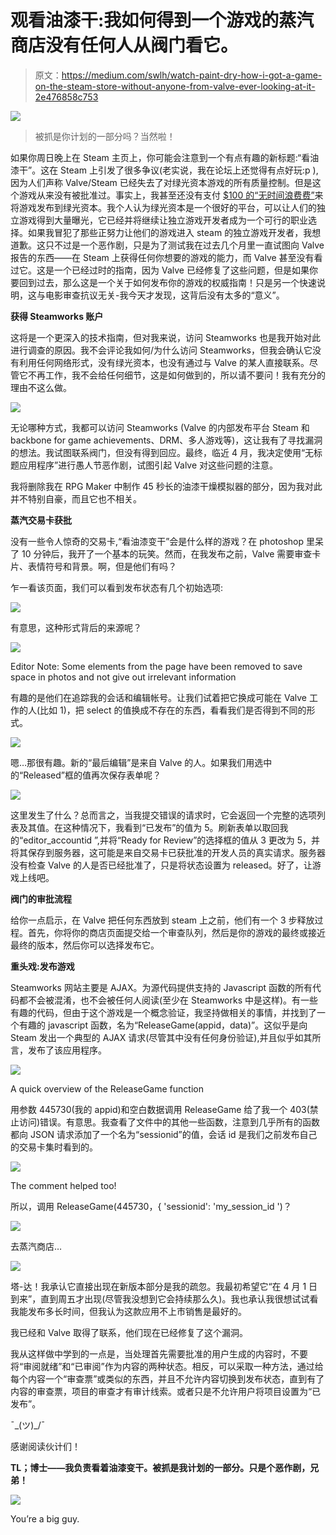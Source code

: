 # 观看油漆干:我如何得到一个游戏的蒸汽商店没有任何人从阀门看它。

> 原文：<https://medium.com/swlh/watch-paint-dry-how-i-got-a-game-on-the-steam-store-without-anyone-from-valve-ever-looking-at-it-2e476858c753>

![](img/e6cd5be889f3745a99c3e4279c5cfed2.png)

> 被抓是你计划的一部分吗？当然啦！

如果你周日晚上在 Steam 主页上，你可能会注意到一个有点有趣的新标题:“看油漆干”。这在 Steam 上引发了很多争议(老实说，我在论坛上还觉得有点好玩:p ),因为人们声称 Valve/Steam 已经失去了对绿光资本游戏的所有质量控制。但是这个游戏从来没有被批准过。事实上，我甚至还没有支付 [$100 的“无时间浪费费”](http://store.steampowered.com/app/219820/)来将游戏发布到绿光资本。我个人认为绿光资本是一个很好的平台，可以让人们的独立游戏得到大量曝光，它已经并将继续让独立游戏开发者成为一个可行的职业选择。如果我冒犯了那些正努力让他们的游戏进入 steam 的独立游戏开发者，我想道歉。这只不过是一个恶作剧，只是为了测试我在过去几个月里一直试图向 Valve 报告的东西——在 Steam 上获得任何你想要的游戏的能力，而 Valve 甚至没有看过它。这是一个已经过时的指南，因为 Valve 已经修复了这些问题，但是如果你要回到过去，那么这是一个关于如何发布你的游戏的权威指南！只是另一个快速说明，这与电影审查抗议无关-我今天才发现，这背后没有太多的“意义”。

**获得 Steamworks 账户**

这将是一个更深入的技术指南，但对我来说，访问 Steamworks 也是我开始对此进行调查的原因。我不会评论我如何/为什么访问 Steamworks，但我会确认它没有利用任何网络形式，没有绿光资本，也没有通过与 Valve 的某人直接联系。尽管它不再工作，我不会给任何细节，这是如何做到的，所以请不要问！我有充分的理由不这么做。

![](img/ba78ba87d8f4dbbc016077045cf30fd5.png)

无论哪种方式，我都可以访问 Steamworks (Valve 的内部发布平台 Steam 和 backbone for game achievements、DRM、多人游戏等)，这让我有了寻找漏洞的想法。我试图联系阀门，但没有得到回应。最终，临近 4 月，我决定使用“无标题应用程序”进行愚人节恶作剧，试图引起 Valve 对这些问题的注意。

我将删除我在 RPG Maker 中制作 45 秒长的油漆干燥模拟器的部分，因为我对此并不特别自豪，而且它也不相关。

**蒸汽交易卡获批**

没有一些令人惊奇的交易卡,“看油漆变干”会是什么样的游戏？在 photoshop 里呆了 10 分钟后，我开了一个基本的玩笑。然而，在我发布之前，Valve 需要审查卡片、表情符号和背景。啊，但是他们有吗？

乍一看该页面，我们可以看到发布状态有几个初始选项:

![](img/8d566de24f30be29e18b88adf02d1aec.png)

有意思，这种形式背后的来源呢？

![](img/1f3cd7f7de68dea266fd0751d01dde11.png)

Editor Note: Some elements from the page have been removed to save space in photos and not give out irrelevant information

有趣的是他们在追踪我的会话和编辑帐号。让我们试着把它换成可能在 Valve 工作的人(比如 1)，把 select 的值换成不存在的东西，看看我们是否得到不同的形式。

![](img/ec51434713002608ca041c1d59c3f1a4.png)

嗯…那很有趣。新的“最后编辑”是来自 Valve 的人。如果我们用选中的“Released”框的值再次保存表单呢？

![](img/da72dad80f294b607464667c968c78e1.png)

这里发生了什么？总而言之，当我提交错误的请求时，它会返回一个完整的选项列表及其值。在这种情况下，我看到“已发布”的值为 5。刷新表单以取回我的“editor_accountid ”,并将“Ready for Review”的选择框的值从 3 更改为 5，并将其保存到服务器，这可能是来自交易卡已获批准的开发人员的真实请求。服务器没有检查 Valve 的人是否已经批准了，只是将状态设置为 released。好了，让游戏上线吧。

**阀门的审批流程**

给你一点启示，在 Valve 把任何东西放到 steam 上之前，他们有一个 3 步释放过程。首先，你将你的商店页面提交给一个审查队列，然后是你的游戏的最终或接近最终的版本，然后你可以选择发布它。

**重头戏:发布游戏**

Steamworks 网站主要是 AJAX。为源代码提供支持的 Javascript 函数的所有代码都不会被混淆，也不会被任何人阅读(至少在 Steamworks 中是这样)。有一些有趣的代码，但由于这个游戏是一个概念验证，我坚持做相关的事情，并找到了一个有趣的 javascript 函数，名为“ReleaseGame(appid，data)”。这似乎是向 Steam 发出一个典型的 AJAX 请求(尽管其中没有任何身份验证),并且似乎如其所言，发布了该应用程序。

![](img/99b9129bc39ee140481bb13a648503dd.png)

A quick overview of the ReleaseGame function

用参数 445730(我的 appid)和空白数据调用 ReleaseGame 给了我一个 403(禁止访问)错误。有意思。我查看了文件中的其他一些函数，注意到几乎所有的函数都向 JSON 请求添加了一个名为“sessionid”的值，会话 id 是我们之前发布自己的交易卡集时看到的。

![](img/6654170c297bdfbac342f20f7cc1c3d8.png)

The comment helped too!

所以，调用 ReleaseGame(445730，{ 'sessionid': 'my_session_id ')？

![](img/3e2056ba5fd35319eb01e4f167bdc1fb.png)

去蒸汽商店…

![](img/5f6ddca939a156f8a98d3d072b6e595c.png)

塔-达！我承认它直接出现在新版本部分是我的疏忽。我最初希望它“在 4 月 1 日到来”，直到周五才出现(尽管我没想到它会持续那么久)。我也承认我很想试试看我能发布多长时间，但我认为这款应用不上市销售是最好的。

我已经和 Valve 取得了联系，他们现在已经修复了这个漏洞。

我从这样做中学到的一点是，当处理首先需要批准的用户生成的内容时，不要将“审阅就绪”和“已审阅”作为内容的两种状态。相反，可以采取一种方法，通过给每个内容一个“审查票”或类似的东西，并且不允许内容切换到发布状态，直到有了内容的审查票，项目的审查才有审计线索。或者只是不允许用户将项目设置为“已发布”。

¯\_(ツ)_/¯

感谢阅读伙计们！

**TL；博士——我负责看着油漆变干。被抓是我计划的一部分。只是个恶作剧，兄弟！**

![](img/4b2a760182b519ac5cdc710eddc15b3c.png)

You’re a big guy.